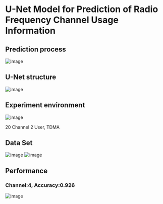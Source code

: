 # U-Net Model for Prediction of Radio Frequency Channel Usage Information

## Prediction process
![image](https://user-images.githubusercontent.com/65005179/175864746-fae18774-aebd-4d9c-8e80-45280146527a.png)

## U-Net structure
![image](https://user-images.githubusercontent.com/65005179/175864863-d8f3cd3e-2433-4ea8-8904-15f34850aaf3.png)

## Experiment environment
![image](https://user-images.githubusercontent.com/65005179/175864996-7838bd72-2d9d-4e7a-8293-fc2e12b25edb.png)

20 Channel
2 User, TDMA

## Data Set
![image](https://user-images.githubusercontent.com/65005179/175865153-dd138951-70ce-43ee-b755-daa3784d27f1.png)
![image](https://user-images.githubusercontent.com/65005179/175865262-f2bba1ea-962d-4095-9496-4c5b43982ecb.png)

## Performance
### Channel:4, Accuracy:0.926
![image](https://user-images.githubusercontent.com/65005179/175865509-c38db81d-f259-49c7-a9c1-cbfaab3cb6e2.png)


